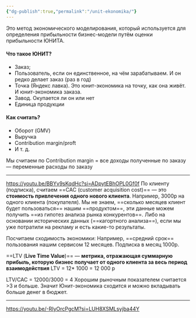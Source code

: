 ```yaml
---
{"dg-publish":true,"permalink":"/unit-ekonomika/"}
---
```


Это метод экономического моделирования, который используется для определения прибыльности бизнес-модели путём оценки прибыльности ЮНИТА.

#### Что такое ЮНИТ?
- Заказ;
- Пользователь, если он единственное, на чём зарабатываем. И он редко делает заказ (раз в год)
- Точка (Яндекс лавка). Это юнит-экономика на точку, как она живёт. И юнит-экономика заказа. 
- Завод. Окупается ли он или нет
- Единица продукции
#### Как считать?
- Оборот (GMV)
- Выручка
- Contribution margin/proft
- И т. д.

Мы считаем по Contribution margin = все доходы полученные по заказу — переменные расходы по заказу

****
https://youtu.be/BBYv9sKqdHc?si=ADpytEBhOPL0Gf0f
По клиенту (подписка), считаем
==CAC (customer acquisition cost)== — это **стоимость привлечения одного нового клиента**.
Например, 3000р на одного клиента (покупателя).
Мы не знаем, ==сколько месяцев клиент будет пользоваться== нашим ==продуктом==, эти данные можем получить ==из гипотез анализа рынка конкурентов==. Либо на основании исторических данных (==кагортного анализа==), если мы уже потратили на рекламу и есть какие-то результаты.

Посчитаем сходимость экономики:
Например, ==средний срок== пользования нашим сервисом 12 месяцев. Подписка в месяц 1000р. 

==LTV (**Live Time Value**)== — **метрика, отражающая суммарную прибыль, которую бизнес получает от одного клиента за весь период взаимодействия**
LTV = 12* 1000 = 12 000 р

LTV/CAC = 12000/3000 = 4
Хорошим рыночным показателем считается >3 и больше. Значит Юнит-экономика сходится и можно вкладывать больше денег в бюджет.
****
https://youtu.be/-RIyOrcPgcM?si=LUH8XSMLsyjba44Y

